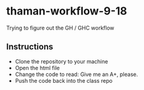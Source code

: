 # thaman-workflow-9-18
Trying to figure out the GH / GHC workflow

## Instructions
* Clone the repository to your machine
* Open the html file
* Change the code to read: Give me an A+, please.
* Push the code back into the class repo
